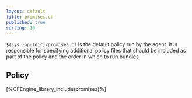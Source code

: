 ```yaml
---
layout: default
title: promises.cf
published: true
sorting: 10
---
```


`$(sys.inputdir)/promises.cf` is the default policy run by the agent. It is
responsible for specifying additional policy files that should be included as
part of the policy and the order in which to run bundles.

## Policy

[%CFEngine_library_include(promises)%]

